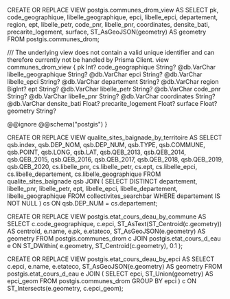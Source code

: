 CREATE OR REPLACE VIEW postgis.communes_drom_view AS
SELECT 
  pk,
  code_geographique,
  libelle_geographique,
  epci,
  libelle_epci,
  departement,
  region,
  ept,
  libelle_petr,
  code_pnr,
  libelle_pnr,
  coordinates,
  densite_bati,
  precarite_logement,
  surface,
  ST_AsGeoJSON(geometry) AS geometry
FROM postgis.communes_drom;


/// The underlying view does not contain a valid unique identifier and can therefore currently not be handled by Prisma Client.
view communes_drom_view {
  pk                   Int?
  code_geographique    String? @db.VarChar
  libelle_geographique String? @db.VarChar
  epci                 String? @db.VarChar
  libelle_epci         String? @db.VarChar
  departement          String? @db.VarChar
  region               BigInt?
  ept                  String? @db.VarChar
  libelle_petr         String? @db.VarChar
  code_pnr             String? @db.VarChar
  libelle_pnr          String? @db.VarChar
  coordinates          String? @db.VarChar
  densite_bati         Float?
  precarite_logement   Float?
  surface              Float?
  geometry             String?

  @@ignore
  @@schema("postgis")
}




CREATE OR REPLACE VIEW qualite_sites_baignade_by_territoire AS
SELECT
  qsb.index,
  qsb.DEP_NOM,
  qsb.DEP_NUM,
  qsb.TYPE,
  qsb.COMMUNE,
  qsb.POINT,
  qsb.LONG,
  qsb.LAT,
  qsb.QEB_2013,
  qsb.QEB_2014,
  qsb.QEB_2015,
  qsb.QEB_2016,
  qsb.QEB_2017,
  qsb.QEB_2018,
  qsb.QEB_2019,
  qsb.QEB_2020,
  cs.libelle_pnr,
  cs.libelle_petr,
  cs.ept,
  cs.libelle_epci,
  cs.libelle_departement,
  cs.libelle_geographique
FROM qualite_sites_baignade qsb
JOIN (
  SELECT DISTINCT departement, libelle_pnr, libelle_petr, ept, libelle_epci, libelle_departement, libelle_geographique
  FROM collectivites_searchbar
  WHERE departement IS NOT NULL
) cs
ON qsb.DEP_NUM = cs.departement;


CREATE OR REPLACE VIEW postgis.etat_cours_deau_by_commune AS
SELECT
  c.code_geographique,
  c.epci,
  ST_AsText(ST_Centroid(c.geometry)) AS centroid,
  e.name,
	e.pk,
  e.etateco,
  ST_AsGeoJSON(e.geometry) AS geometry
FROM postgis.communes_drom c
JOIN postgis.etat_cours_d_eau e
  ON ST_DWithin(
    e.geometry,
    ST_Centroid(c.geometry),
    0.1
  );

CREATE OR REPLACE VIEW postgis.etat_cours_deau_by_epci AS
SELECT
  c.epci,
  e.name,
  e.etateco,
  ST_AsGeoJSON(e.geometry) AS geometry
FROM postgis.etat_cours_d_eau e
JOIN (
  SELECT
    epci,
    ST_Union(geometry) AS epci_geom
  FROM postgis.communes_drom
  GROUP BY epci
) c
ON ST_Intersects(e.geometry, c.epci_geom);
